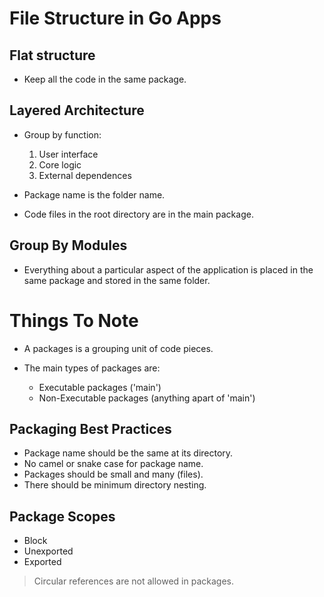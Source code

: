 # File Structure in Go Apps

## Flat structure

- Keep all the code in the same package.

## Layered Architecture

- Group by function:

    1. User interface
    2. Core logic
    3. External dependences

- Package name is the folder name.
- Code files in the root directory are in the main package.

## Group By Modules

- Everything about a particular aspect of the application is placed in the same package and stored in the same folder.

# Things To Note

- A packages is a grouping unit of code pieces.
- The main types of packages are:

    - Executable packages ('main')
    - Non-Executable packages (anything apart of 'main')

## Packaging Best Practices

- Package name should be the same at its directory.
- No camel or snake case for package name.
- Packages should be small and many (files).
- There should be minimum directory nesting.

## Package Scopes

- Block
- Unexported
- Exported

> Circular references are not allowed in packages.

